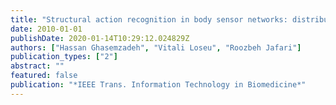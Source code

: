 ```yaml
---
title: "Structural action recognition in body sensor networks: distributed classification based on string matching"
date: 2010-01-01
publishDate: 2020-01-14T10:29:12.024829Z
authors: ["Hassan Ghasemzadeh", "Vitali Loseu", "Roozbeh Jafari"]
publication_types: ["2"]
abstract: ""
featured: false
publication: "*IEEE Trans. Information Technology in Biomedicine*"
---
```



